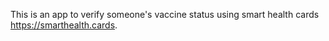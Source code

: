 This is an app to verify someone's vaccine status using smart health cards https://smarthealth.cards.

